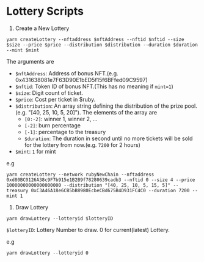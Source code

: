 # Lottery Scripts

1. Create a New Lottery

```
yarn createLottery --nftaddress $nftAddress --nftid $nftid --size $size --price $price --distribution $distribution --duration $duration --mint $mint
```

The arguments are

* `$nftAddress`: Address of bonus NFT.(e.g. 0x431638081e7F63D90E1bED5f15f6BFfed09C9597)
* `$nftid`: Token ID of bonus NFT.(This has no meaning if `mint=1`)
* `$size`: Digit count of ticket.
* `$price`: Cost per ticket in $ruby.
* `$distribution`: An array string defining the distribution of the prize pool.(e.g. "[40, 25, 10, 5, 20]"). The elements of the array are
  * `[0:-2]`: winner 1, winner 2, ...
  * `[-2]`: burn percentage
  * `[-1]`: percentage to the treasury
  * `$duration`: The duration in second until no more tickets will be sold for the lottery from now.(e.g. `7200` for 2 hours)
* `$mint`: `1` for mint

e.g 
```
yarn createLottery --network rubyNewChain --nftaddress 0xd80BC0126A38c9F7b915e1B2B9f78280639cadb3 --nftid 0 --size 4 --price 10000000000000000000 --distribution "[40, 25, 10, 5, 15, 5]" --treasury 0xC3A46A18e6CB5bB8980EcbeCBd675B4D931FC4C0 --duration 7200 --mint 1
```
1. Draw Lottery

```
yarn drawLottery --lotteryid $lotteryID
```

`$lotteryID`: Lottery Number to draw. 0 for current(latest) Lottery.

e.g
```
yarn drawLottery --lotteryid 0
```
